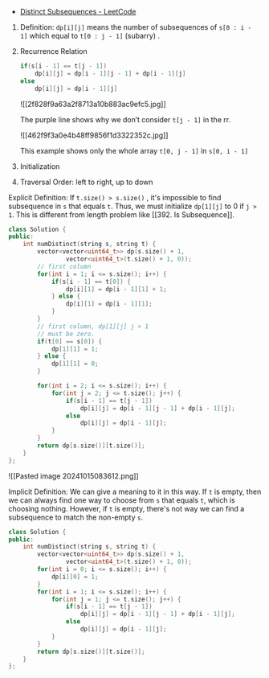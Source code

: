 - [Distinct Subsequences - LeetCode](https://leetcode.com/problems/distinct-subsequences/description/)

1. Definition: `dp[i][j]` means the number of subsequences of `s[0 : i - 1]` which equal to `t[0 : j - 1]` (subarry) .
2. Recurrence Relation
    
    ```cpp
    if(s[i - 1] == t[j - 1]) 
		dp[i][j] = dp[i - 1][j - 1] + dp[i - 1][j]
    else
		dp[i][j] = dp[i - 1][j]
    ```
    
    ![[2f828f9a63a2f8713a10b883ac9efc5.jpg]]
    
    The purple line shows why we don’t consider `t[j - 1]` in the rr.
    
    ![[462f9f3a0e4b48ff9856f1d3322352c.jpg]]
    
    This example shows only the whole array `t[0, j - 1]` in `s[0, i - 1]`
    
3. Initialization
4. Traversal Order: left to right, up to down

Explicit Definition: If `t.size() > s.size()` , it's impossible to find subsequence in `s` that equals `t`. Thus, we must initialize `dp[1][j]` to 0 if `j > 1`. This is different from length problem like [[392. Is Subsequence]]. 

```cpp
class Solution {
public:
    int numDistinct(string s, string t) {
        vector<vector<uint64_t>> dp(s.size() + 1, 
                vector<uint64_t>(t.size() + 1, 0));
        // first column
        for(int i = 1; i <= s.size(); i++) {
            if(s[i - 1] == t[0]) {
                dp[i][1] = dp[i - 1][1] + 1;
            } else {
                dp[i][1] = dp[i - 1][1];
            }
        }
        // first column, dp[1][j] j > 1 
        // must be zero. 
        if(t[0] == s[0]) {
            dp[1][1] = 1;
        } else {
            dp[1][1] = 0;
        }

        for(int i = 2; i <= s.size(); i++) {
            for(int j = 2; j <= t.size(); j++) {
                if(s[i - 1] == t[j - 1])
                    dp[i][j] = dp[i - 1][j - 1] + dp[i - 1][j];
                else
                    dp[i][j] = dp[i - 1][j];
            }
        }
        return dp[s.size()][t.size()];
    }
};
```

![[Pasted image 20241015083612.png]]

Implicit Definition: We can give a meaning to it in this way. If `t` is empty, then we can always find one way to choose from `s` that equals `t`, which is choosing nothing. However, if `t` is empty, there's not way we can find a subsequence to match the non-empty `s`. 

```C++
class Solution {
public:
    int numDistinct(string s, string t) {
        vector<vector<uint64_t>> dp(s.size() + 1, 
                vector<uint64_t>(t.size() + 1, 0));
        for(int i = 0; i <= s.size(); i++) {
            dp[i][0] = 1;
        }
        for(int i = 1; i <= s.size(); i++) {
            for(int j = 1; j <= t.size(); j++) {
                if(s[i - 1] == t[j - 1])
                    dp[i][j] = dp[i - 1][j - 1] + dp[i - 1][j];
                else
                    dp[i][j] = dp[i - 1][j];
            }
        }
        return dp[s.size()][t.size()];
    }
};
```